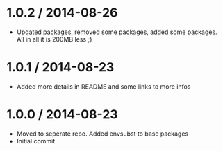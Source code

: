 
1.0.2 / 2014-08-26
==================

 * Updated packages, removed some packages, added some packages. All in all it is 200MB less ;)

1.0.1 / 2014-08-23
==================

 * Added more details in README and some links to more infos

1.0.0 / 2014-08-23
==================

 * Moved to seperate repo. Added envsubst to base packages
 * Initial commit
